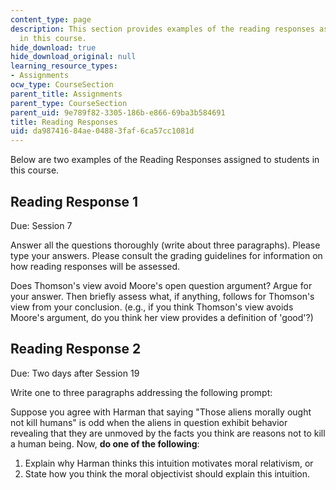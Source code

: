 ```yaml
---
content_type: page
description: This section provides examples of the reading responses assigned to students
  in this course.
hide_download: true
hide_download_original: null
learning_resource_types:
- Assignments
ocw_type: CourseSection
parent_title: Assignments
parent_type: CourseSection
parent_uid: 9e789f82-3305-186b-e866-69ba3b584691
title: Reading Responses
uid: da987416-84ae-0488-3faf-6ca57cc1081d
---
```


Below are two examples of the Reading Responses assigned to students in this course.

Reading Response 1
------------------

Due: Session 7

Answer all the questions thoroughly (write about three paragraphs). Please type your answers. Please consult the grading guidelines for information on how reading responses will be assessed.

Does Thomson's view avoid Moore's open question argument? Argue for your answer. Then briefly assess what, if anything, follows for Thomson's view from your conclusion. (e.g., if you think Thomson's view avoids Moore's argument, do you think her view provides a definition of 'good'?)

Reading Response 2
------------------

Due: Two days after Session 19

Write one to three paragraphs addressing the following prompt:

Suppose you agree with Harman that saying "Those aliens morally ought not kill humans" is odd when the aliens in question exhibit behavior revealing that they are unmoved by the facts you think are reasons not to kill a human being. Now, **do one of the following**:

1.  Explain why Harman thinks this intuition motivates moral relativism, or
2.  State how you think the moral objectivist should explain this intuition.